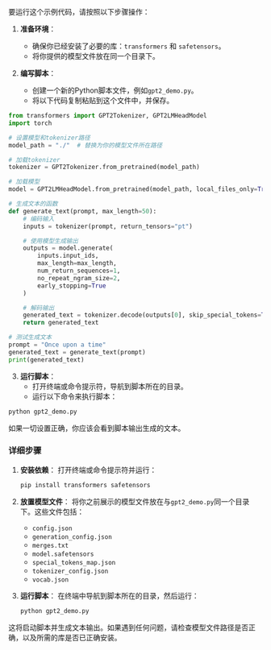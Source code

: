 要运行这个示例代码，请按照以下步骤操作：

1. **准备环境**：
   - 确保你已经安装了必要的库：`transformers` 和 `safetensors`。
   - 将你提供的模型文件放在同一个目录下。

2. **编写脚本**：
   - 创建一个新的Python脚本文件，例如`gpt2_demo.py`。
   - 将以下代码复制粘贴到这个文件中，并保存。

```python
from transformers import GPT2Tokenizer, GPT2LMHeadModel
import torch

# 设置模型和tokenizer路径
model_path = "./"  # 替换为你的模型文件所在路径

# 加载tokenizer
tokenizer = GPT2Tokenizer.from_pretrained(model_path)

# 加载模型
model = GPT2LMHeadModel.from_pretrained(model_path, local_files_only=True)

# 生成文本的函数
def generate_text(prompt, max_length=50):
    # 编码输入
    inputs = tokenizer(prompt, return_tensors="pt")

    # 使用模型生成输出
    outputs = model.generate(
        inputs.input_ids,
        max_length=max_length,
        num_return_sequences=1,
        no_repeat_ngram_size=2,
        early_stopping=True
    )

    # 解码输出
    generated_text = tokenizer.decode(outputs[0], skip_special_tokens=True)
    return generated_text

# 测试生成文本
prompt = "Once upon a time"
generated_text = generate_text(prompt)
print(generated_text)
```

3. **运行脚本**：
   - 打开终端或命令提示符，导航到脚本所在的目录。
   - 运行以下命令来执行脚本：

```bash
python gpt2_demo.py
```

如果一切设置正确，你应该会看到脚本输出生成的文本。

### 详细步骤

1. **安装依赖**：
   打开终端或命令提示符并运行：
   ```bash
   pip install transformers safetensors
   ```

2. **放置模型文件**：
   将你之前展示的模型文件放在与`gpt2_demo.py`同一个目录下。这些文件包括：
   - `config.json`
   - `generation_config.json`
   - `merges.txt`
   - `model.safetensors`
   - `special_tokens_map.json`
   - `tokenizer_config.json`
   - `vocab.json`

3. **运行脚本**：
   在终端中导航到脚本所在的目录，然后运行：
   ```bash
   python gpt2_demo.py
   ```

这将启动脚本并生成文本输出。如果遇到任何问题，请检查模型文件路径是否正确，以及所需的库是否已正确安装。